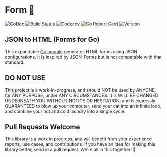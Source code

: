 # Form 🤔

[![GoDoc](https://img.shields.io/badge/go-documentation-blue.svg?style=flat-square)](http://pkg.go.dev/github.com/benpate/form)
[![Build Status](https://img.shields.io/github/actions/workflow/status/benpate/form/go.yml?branch=master)](https://github.com/benpate/form/actions/workflows/go.yml)
[![Codecov](https://img.shields.io/codecov/c/github/benpate/form.svg?style=flat-square)](https://codecov.io/gh/benpate/form)
[![Go Report Card](https://goreportcard.com/badge/github.com/benpate/form?style=flat-square)](https://goreportcard.com/report/github.com/benpate/form)
[![Version](https://img.shields.io/github/v/release/benpate/form?include_prereleases&style=flat-square&color=brightgreen)](https://github.com/benpate/form/releases)

## JSON to HTML (Forms for Go)

This expandable [Go module](https://golang.org) generates HTML forms using JSON configurations.  It is inspired by JSON-Forms but is not compatable with that standard.

## DO NOT USE

This project is a work-in-progress, and should NOT be used by ANYONE, for ANY PURPOSE, under ANY CIRCUMSTANCES.  It is WILL BE CHANGED UNDERNEATH YOU WITHOUT NOTICE OR HESITATION, and is expressly GUARANTEED to blow up your computer, send your cat into an infinite loop, and combine your hot and cold laundry into a single cycle.

## Pull Requests Welcome

This library is a work in progress, and will benefit from your experience reports, use cases, and contributions.  If you have an idea for making this library better, send in a pull request.  We're all in this together! 🤔

